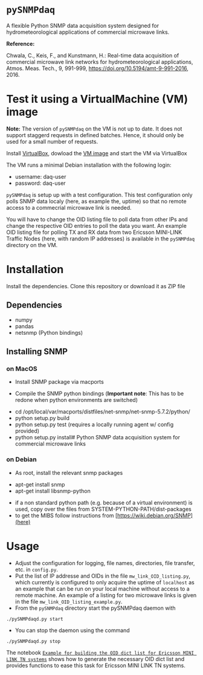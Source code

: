 # `pySNMPdaq`

A flexible Python SNMP data acquisition system designed for hydrometeorological applications of commercial microwave links.

**Reference:**

Chwala, C., Keis, F., and Kunstmann, H.: Real-time data acquisition of commercial microwave link networks for hydrometeorological applications, Atmos. Meas. Tech., 9, 991-999, https://doi.org/10.5194/amt-9-991-2016, 2016. 

# Test it using a VirtualMachine (VM) image

**Note:** The version of `pySNMPdaq` on the VM is not up to date.  It does not support staggerd requests in defined batches. Hence, it should only be used for a small number of requests.

Install [VirtualBox](https://www.virtualbox.org/), dowload the [VM image](https://drive.google.com/open?id=0B-spzN5NShBEbGZVai1ZUEpaVEU) and start the VM via VirtualBox

The VM runs a minimal Debian installation with the following login:

 * username: daq-user
 * password: daq-user

`pySNMPdaq` is setup up with a test configuration. This test configuration only polls SNMP data localy (here, as example the, uptime) so that no remote access to a commecrial microwave link is needed. 

You will have to change the OID listing file to poll data from other IPs and change the respective OID entries to poll the data you want. An example OID listing file for polling TX and RX data from two Ericsson MINI-LINK Traffic Nodes (here, with random IP addresses) is available in the `pySNMPdaq` directory on the VM. 

# Installation

Install the dependencies. Clone this repository or download it as ZIP file

## Dependencies

 * numpy
 * pandas
 * netsnmp (Python bindings) 

## Installing SNMP

### on MacOS

* Install SNMP package via macports

* Compile the SNMP python bindings (**Important note**: This has to be redone when python environments are switched)
 
 - cd /opt/local/var/macports/distfiles/net-snmp/net-snmp-5.7.2/python/
 - python setup.py build
 - python setup.py test (requires a locally running agent w/ config provided)
 - python setup.py install# Python SNMP data acquisition system for commercial microwave links

### on Debian

* As root, install the relevant snmp packages

 - apt-get install snmp
 - apt-get install libsnmp-python
 
* if a non standard python path (e.g. because of a virtual environment) is used, copy over the files from SYSTEM-PYTHON-PATH/dist-packages
* to get the MIBS follow instructions from [https://wiki.debian.org/SNMP](here) 

# Usage

* Adjust the configuration for logging, file names, directories, file transfer, etc. in `config.py`.
* Put the list of IP addresse and OIDs in the file `mw_link_OID_listing.py`, which currently is configured to only acquire the uptime of `localhost` as an example that can be run on your local machine without access to a remote machine. An example of a listing for two microwave links is given in the file `mw_link_OID_listing_example.py`.
* From the `pySNMPdaq` directory start the pySNMPdaq daemon with
 
 ```
 ./pySNMPdaqd.py start
 ```
* You can stop the daemon using the command
 
 ```
 ./pySNMPdaqd.py stop
 ```
 
The notebook [`Example for building the OID dict list for Ericsson MINI LINK TN systems`](https://github.com/cchwala/pySNMPdaq/blob/master/notebooks/Example%20for%20building%20the%20OID%20dict%20list%20for%20Ericsson%20MINI%20LINK%20TN%20systems.ipynb) shows how to generate the necessary OID dict list and provides functions to ease this task for Ericsson MINI LINK TN systems.
